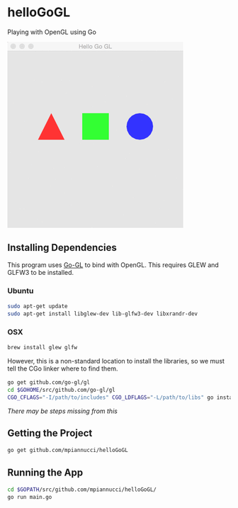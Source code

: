 helloGoGL
=================

Playing with OpenGL using Go

![Screen Capture](resources/screencap.gif)

Installing Dependencies
------------------
This program uses [Go-GL](https://github.com/go-gl/gl) to bind with OpenGL. This requires GLEW and GLFW3 to be installed. 

### Ubuntu

```bash
sudo apt-get update
sudo apt-get install libglew-dev lib-glfw3-dev libxrandr-dev
```

### OSX 

```bash 
brew install glew glfw
```

However, this is a non-standard location to install the libraries, so we must tell the CGo linker where to find them. 

```bash
go get github.com/go-gl/gl
cd $GOHOME/src/github.com/go-gl/gl
CGO_CFLAGS="-I/path/to/includes" CGO_LDFLAGS="-L/path/to/libs" go install
```
*There may be steps missing from this*

Getting the Project 
-------------------

```bash
go get github.com/mpiannucci/helloGoGL
```

Running the App
-------------------

```bash 
cd $GOPATH/src/github.com/mpiannucci/helloGoGL/
go run main.go
```